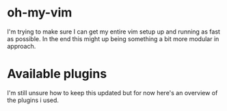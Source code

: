 # oh-my-vim
I'm trying to make sure I can get my entire vim setup up and running as fast as possible.
In the end this might up being something a bit more modular in approach.

# Available plugins
I'm still unsure how to keep this updated but for now here's an overview of the
plugins i used.

